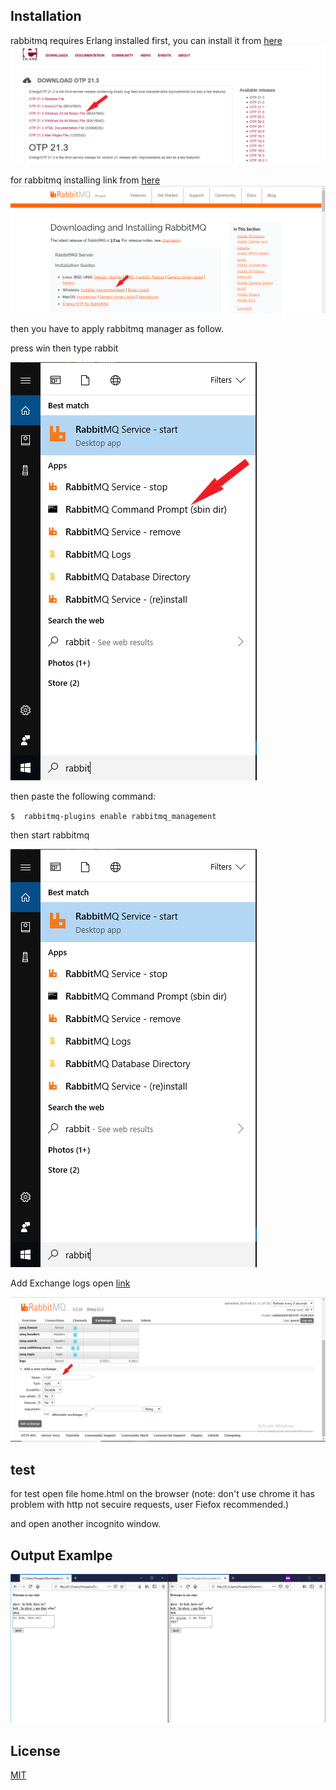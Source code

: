 ## Installation

rabbitmq requires Erlang installed first, you can install it from [here](https://www.erlang.org/downloads)
![](images/erlang.png)

for rabbitmq installing link from [here](https://www.rabbitmq.com/download.html)
![](images/rabbitmq.png)

then you have to apply rabbitmq manager as follow.

press win then type rabbit


![](images/plugins.png)

then paste the following command:

`$  rabbitmq-plugins enable rabbitmq_management`

then start rabbitmq


![](images/start.png)


Add Exchange logs open [link](http://localhost:15672/#/exchanges)


![](images/logs.PNG)


## test
for test open file home.html on the browser (note: don't use chrome it has problem with http not secuire requests, user Fiefox recommended.)

and open another incognito window.
## Output Examlpe
![](images/output.PNG)

## License
[MIT](https://choosealicense.com/licenses/mit/)
